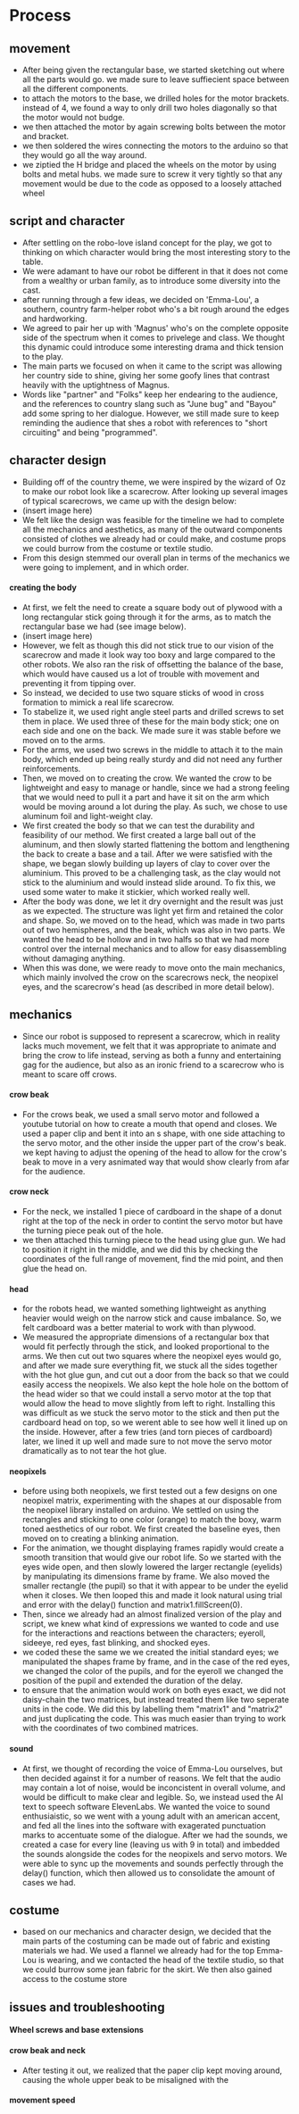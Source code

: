 # Process
## movement
- After being given the rectangular base, we started sketching out where all the parts would go. we made sure to leave suffiecient space between all the different components.
- to attach the motors to the base, we drilled holes for the motor brackets. instead of 4, we found a way to only drill two holes diagonally so that the motor would not budge.
- we then attached the motor by again screwing bolts between the motor and bracket.
- we then soldered the wires connecting the motors to the arduino so that they would go all the way around.
- we ziptied the H bridge and placed the wheels on the motor by using bolts and metal hubs. we made sure to screw it very tightly so that any movement would be due to the code as opposed to a loosely attached wheel
## script and character
- After settling on the robo-love island concept for the play, we got to thinking on which character would bring the most interesting story to the table.
- We were adamant to have our robot be different in that it does not come from a wealthy or urban family, as to introduce some diversity into the cast.
- after running through a few ideas, we decided on 'Emma-Lou', a southern, country farm-helper robot who's a bit rough around the edges and hardworking.
- We agreed to pair her up with 'Magnus' who's on the complete opposite side of the spectrum when it comes to privelege and class. We thought this dynamic could introduce some interesting drama and thick tension to the play.
- The main parts we focused on when it came to the script was allowing her country side to shine, giving her some goofy lines that contrast heavily with the uptightness of Magnus.
- Words like "partner" and "Folks" keep her endearing to the audience, and the references to country slang such as "June bug" and "Bayou" add some spring to her dialogue. However, we still made sure to keep reminding the audience that shes a robot with references to "short circuiting" and being "programmed".
## character design
- Building off of the country theme, we were inspired by the wizard of Oz to make our robot look like a scarecrow. After looking up several images of typical scarecrows, we came up with the design below:
- (insert image here)
- We felt like the design was feasible for the timeline we had to complete all the mechanics and aesthetics, as many of the outward components consisted of clothes we already had or could make, and costume props we could burrow from the costume or textile studio.
- From this design stemmed our overall plan in terms of the mechanics we were going to implement, and in which order.
#### creating the body
- At first, we felt the need to create a square body out of plywood with a long rectangular stick going through it for the arms, as to match the rectangular base we had (see image below). 
- (insert image here)
- However, we felt as though this did not stick true to our vision of the scarecrow and made it look way too boxy and large compared to the other robots. We also ran the risk of offsetting the balance of the base, which would have caused us a lot of trouble with movement and preventing it from tipping over.
- So instead, we decided to use two square sticks of wood in cross formation to mimick a real life scarecrow.
- To stabelize it, we used right angle steel parts and drilled screws to set them in place. We used three of these for the main body stick; one on each side and one on the back. We made sure it was stable before we moved on to the arms.
- For the arms, we used two screws in the middle to attach it to the main body, which ended up being really sturdy and did not need any further reinforcements.
- Then, we moved on to creating the crow. We wanted the crow to be lightweight and easy to manage or handle, since we had a strong feeling that we would need to pull it a part and have it sit on the arm which would be moving around a lot during the play. As such, we chose to use aluminum foil and light-weight clay.
- We first created the body so that we can test the durability and feasibility of our method. We first created a large ball out of the aluminum, and then slowly started flattening the bottom and lengthening the back to create a base and a tail. After we were satisfied with the shape, we began slowly building up layers of clay to cover over the aluminium. This proved to be a challenging task, as the clay would not stick to the aluminium and would instead slide around. To fix this, we used some water to make it stickier, which worked really well.
- After the body was done, we let it dry overnight and the result was just as we expected. The structure was light yet firm and retained the color and shape. So, we moved on to the head, which was made in two parts out of two hemispheres, and the beak, which was also in two parts. We wanted the head to be hollow and in two halfs so that we had more control over the internal mechanics and to allow for easy disassembling without damaging anything.
- When this was done, we were ready to move onto the main mechanics, which mainly involved the crow on the scarecrows neck, the neopixel eyes, and the scarecrow's head (as described in more detail below).
## mechanics
- Since our robot is supposed to represent a scarecrow, which in reality lacks much movement, we felt that it was appropriate to animate and bring the crow to life instead, serving as both a funny and entertaining gag for the audience, but also as an ironic friend to a scarecrow who is meant to scare off crows.
#### crow beak
- For the crows beak, we used a small servo motor and followed a youtube tutorial on how to create a mouth that opend and closes. We used a paper clip and bent it into an s shape, with one side attaching to the servo motor, and the other inside the upper part of the crow's beak. we kept having to adjust the opening of the head to allow for the crow's beak to move in a very asnimated way that would show clearly from afar for the audience.
#### crow neck
- For the neck, we installed 1 piece of cardboard in the shape of a donut right at the top of the neck in order to contint the servo motor but have the turning piece peak out of the hole.
- we then attached this turning piece to the head using glue gun. We had to position it right in the middle, and we did this by checking the coordinates of the full range of movement, find the mid point, and then glue the head on. 
#### head
- for the robots head, we wanted something lightweight as anything heavier would weigh on the narrow stick and cause imbalance. So, we felt cardboard was a better material to work with than plywood.
- We measured the appropriate dimensions of a rectangular box that would fit perfectly through the stick, and looked proportional to the arms. We then cut out two squares where the neopixel eyes would go, and after we made sure everything fit, we stuck all the sides together with the hot glue gun, and cut out a door from the back so that we could easily access the neopixels. We also kept the hole hole on the bottom of the head wider so that we could install a servo motor at the top that would allow the head to move slightly from left to right. Installing this was difficult as we stuck the servo motor to the stick and then put the cardboard head on top, so we werent able to see how well it lined up on the inside. However, after a few tries (and torn pieces of cardboard) later, we lined it up well and made sure to not move the servo motor dramatically as to not tear the hot glue.
#### neopixels
- before using both neopixels, we first tested out a few designs on one neopixel matrix, experimenting with the shapes at our disposable from the neopixel library installed on arduino. We settled on using the rectangles and sticking to one color (orange) to match the boxy, warm toned aesthetics of our robot. We first created the baseline eyes, then moved on to creating a blinking animation.
- For the animation, we thought displaying frames rapidly would create a smooth transition that would give our robot life. So we started with the eyes wide open, and then slowly lowered the larger rectangle (eyelids) by manipulating its dimensions frame by frame. We also moved the smaller rectangle (the pupil) so that it with appear to be under the eyelid when it closes. We then looped this and made it look natural using trial and error with the delay() function and matrix1.fillScreen(0).
- Then, since we already had an almost finalized version of the play and script, we knew what kind of expressions we wanted to code and use for the interactions and reactions between the characters; eyeroll, sideeye, red eyes, fast blinking, and shocked eyes.
- we coded these the same we we created the initial standard eyes; we manipulated the shapes frame by frame, and in the case of the red eyes, we changed the color of the pupils, and for the eyeroll we changed the position of the pupil and extended the duration of the delay.
- to ensure that the animation would work on both eyes exact, we did not daisy-chain the two matrices, but instead treated them like two seperate units in the code. We did this by labelling them "matrix1" and "matrix2" and just duplicating the code. This was much easier than trying to work with the coordinates of two combined matrices.
#### sound
- At first, we thought of recording the voice of Emma-Lou ourselves, but then decided against it for a number of reasons. We felt that the audio may contain a lot of noise, would be inconcistent in overall volume, and would be difficult to make clear and legible. So, we instead used the AI text to speech software ElevenLabs. We wanted the voice to sound enthusiaistic, so we went with a young adult with an american accent, and fed all the lines into the software with exagerated punctuation marks to accentuate some of the dialogue. After we had the sounds, we created a case for every line (leaving us with 9 in total) and imbedded the sounds alongside the codes for the neopixels and servo motors. We were able to sync up the movements and sounds perfectly through the delay() function, which then allowed us to consolidate the amount of cases we had. 
## costume
- based on our mechanics and character design, we decided that the main parts of the costuming can be made out of fabric and existing materials we had. We used a flannel we already had for the top Emma-Lou is wearing, and we contacted the head of the textile studio, so that we could burrow some jean fabric for the skirt. We then also gained access to the costume store
## issues and troubleshooting
#### Wheel screws and base extensions
#### crow beak and neck
- After testing it out, we realized that the paper clip kept moving around, causing the whole upper beak to be misaligned with the  
#### movement speed
